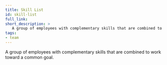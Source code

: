 ```yaml
---
title: Skill List
id: skill-list
full_link:
short_description: >
   A group of employees with complementary skills that are combined to work toward a common goal.
tags:
- team
---
```


A group of employees with complementary skills that are combined to work toward a common goal.
